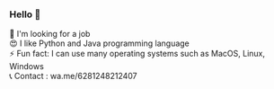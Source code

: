 ### Hello 👋


💼  I'm looking for a job</br>
😍  I like Python and Java programming language</br>
⚡   Fun fact: I can use many operating systems such as MacOS, Linux, Windows</br>
📞  Contact : wa.me/6281248212407
